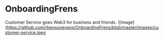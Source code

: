 # OnboardingFrens
Customer Service goes Web3 for business and friends.
![image](https://github.com/rbensonevans/OnboardingFrens/blob/master/images/customer-service.jpeg

